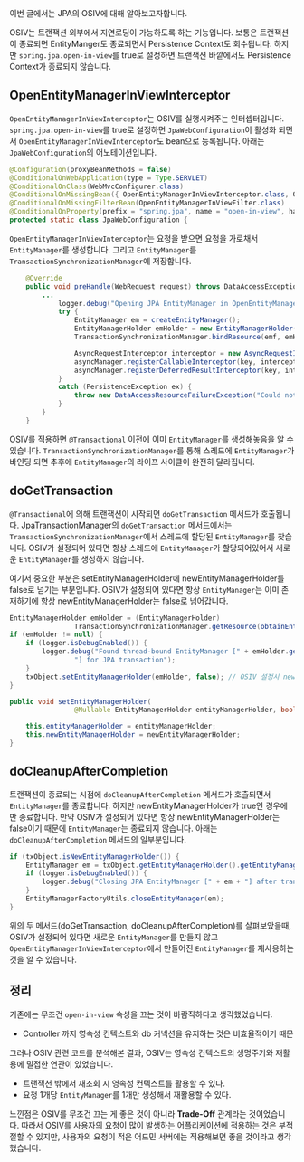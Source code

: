 이번 글에서는 JPA의 OSIV에 대해 알아보고자합니다. 

OSIV는 트랜잭션 외부에서 지연로딩이 가능하도록 하는 기능입니다. 보통은 트랜잭션이 종료되면 EntityManger도 종료되면서 Persistence Context도 회수됩니다. 
하지만 ```spring.jpa.open-in-view```를 true로 설정하면 트랜잭션 바깥에서도 Persistence Context가 종료되지 않습니다. 


## OpenEntityManagerInViewInterceptor

```OpenEntityManagerInViewInterceptor```는 OSIV를 실행시켜주는 인터셉터입니다. ```spring.jpa.open-in-view```를 true로 설정하면 ```JpaWebConfiguration```이 활성화 되면서 ```OpenEntityManagerInViewInterceptor```도 bean으로 등록됩니다.
아래는 ```JpaWebConfiguration```의 어노테이션입니다. 

```java
@Configuration(proxyBeanMethods = false)
@ConditionalOnWebApplication(type = Type.SERVLET)
@ConditionalOnClass(WebMvcConfigurer.class)
@ConditionalOnMissingBean({ OpenEntityManagerInViewInterceptor.class, OpenEntityManagerInViewFilter.class })
@ConditionalOnMissingFilterBean(OpenEntityManagerInViewFilter.class)
@ConditionalOnProperty(prefix = "spring.jpa", name = "open-in-view", havingValue = "true", matchIfMissing = true) // spring.jpa.open-in-view가 true이면 bean등록 
protected static class JpaWebConfiguration {
```

```OpenEntityManagerInViewInterceptor```는 요청을 받으면 요청을 가로채서 ```EntityManager```를 생성합니다. 그리고 ```EntityManager```를 ```TransactionSynchronizationManager```에 저장합니다. 

```java
    @Override
	public void preHandle(WebRequest request) throws DataAccessException {
        ...
			logger.debug("Opening JPA EntityManager in OpenEntityManagerInViewInterceptor");
			try {
				EntityManager em = createEntityManager();
				EntityManagerHolder emHolder = new EntityManagerHolder(em);
				TransactionSynchronizationManager.bindResource(emf, emHolder);

				AsyncRequestInterceptor interceptor = new AsyncRequestInterceptor(emf, emHolder);
				asyncManager.registerCallableInterceptor(key, interceptor);
				asyncManager.registerDeferredResultInterceptor(key, interceptor);
			}
			catch (PersistenceException ex) {
				throw new DataAccessResourceFailureException("Could not create JPA EntityManager", ex);
			}
		}
	}
```

OSIV를 적용하면 ```@Transactional``` 이전에 이미 ```EntityManager```를 생성해놓음을 알 수 있습니다. 
```TransactionSynchronizationManager```를 통해 스레드에 ```EntityManager```가 바인딩 되면 추후에 ```EntityManager```의 라이프 사이클이 완전히 달라집니다. 

## doGetTransaction

```@Transactional```에 의해 트랜잭션이 시작되면 ```doGetTransaction``` 메서드가 호출됩니다. 
JpaTransactionManager의 ```doGetTransaction``` 메서드에서는 ```TransactionSynchronizationManager```에서 스레드에 할당된 ```EntityManager```를 찾습니다. 
OSIV가 설정되어 있다면 항상 스레드에 ```EntityManager```가 할당되어있어서 새로운 ```EntityManager```를 생성하지 않습니다. 

여기서 중요한 부분은 setEntityManagerHolder에 newEntityManagerHolder를 false로 넘기는 부분입니다. 
OSIV가 설정되어 있다면 항상 ```EntityManager```는 이미 존재하기에 항상 newEntityManagerHolder는 false로 넘어갑니다. 
```java
EntityManagerHolder emHolder = (EntityManagerHolder)
				TransactionSynchronizationManager.getResource(obtainEntityManagerFactory());
if (emHolder != null) {
    if (logger.isDebugEnabled()) {
        logger.debug("Found thread-bound EntityManager [" + emHolder.getEntityManager() +
                "] for JPA transaction");
    }
    txObject.setEntityManagerHolder(emHolder, false); // OSIV 설정시 newEntityManagerHolder를 항상 false로 넘깁니다. 
}
```

```java
public void setEntityManagerHolder(
				@Nullable EntityManagerHolder entityManagerHolder, boolean newEntityManagerHolder) {

    this.entityManagerHolder = entityManagerHolder;
    this.newEntityManagerHolder = newEntityManagerHolder;
}
```



## doCleanupAfterCompletion

트랜잭션이 종료되는 시점에 ```doCleanupAfterCompletion``` 메서드가 호출되면서 ```EntityManager```를 종료합니다. 하지만 newEntityManagerHolder가 true인 경우에만 종료합니다. 
만약 OSIV가 설정되어 있다면 항상 newEntityManagerHolder는 false이기 때문에 ```EntityManager```는 종료되지 않습니다.
아래는 ```doCleanupAfterCompletion``` 메서드의 일부분입니다. 

```java
if (txObject.isNewEntityManagerHolder()) {
    EntityManager em = txObject.getEntityManagerHolder().getEntityManager();
    if (logger.isDebugEnabled()) {
        logger.debug("Closing JPA EntityManager [" + em + "] after transaction");
    }
    EntityManagerFactoryUtils.closeEntityManager(em);
}
```

위의 두 메서드(doGetTransaction, doCleanupAfterCompletion)를 살펴보았을때, OSIV가 설정되어 있다면 새로운 ```EntityManager```를 만들지 않고 ```OpenEntityManagerInViewInterceptor```에서 만들어진 ```EntityManager```를 재사용하는 것을 알 수 있습니다. 

## 정리

기존에는 무조건 ```open-in-view``` 속성을 끄는 것이 바람직하다고 생각했었습니다. 
- Controller 까지 영속성 컨텍스트와 db 커넥션을 유지하는 것은 비효율적이기 때문

그러나 OSIV 관련 코드를 분석해본 결과, OSIV는 영속성 컨텍스트의 생명주기와 재활용에 밀접한 연관이 있었습니다. 
- 트랜잭션 밖에서 재조회 시 영속성 컨텍스트를 활용할 수 있다. 
- 요청 1개당 ```EntityManager```를 1개만 생성해서 재활용할 수 있다. 

느낀점은 OSIV를 무조건 끄는 게 좋은 것이 아니라 **Trade-Off** 관계라는 것이었습니다. 
따라서 OSIV를 사용자의 요청이 많이 발생하는 어플리케이션에 적용하는 것은 부적절할 수 있지만, 사용자의 요청이 적은 어드민 서버에는 적용해보면 좋을 것이라고 생각했습니다. 
